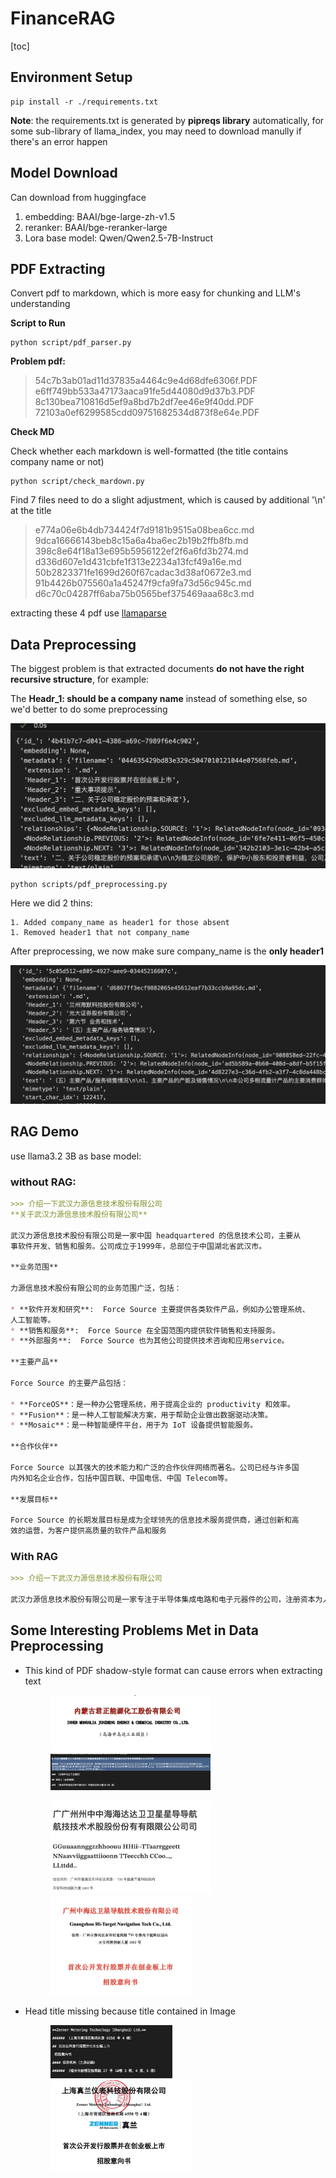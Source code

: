 # FinanceRAG

[toc]



## Environment Setup

```shell
pip install -r ./requirements.txt
```

**Note**: the requirements.txt is generated by **pipreqs library** automatically, for some sub-library of llama_index, you may need to download manully if there's an error happen

## Model Download

Can download from huggingface

1. embedding: BAAI/bge-large-zh-v1.5
2. reranker: BAAI/bge-reranker-large
3. Lora base model: Qwen/Qwen2.5-7B-Instruct

## PDF Extracting

Convert pdf to markdown, which is more easy for chunking and LLM's understanding

**Script to Run**

```{shell}
python script/pdf_parser.py
```

**Problem pdf:**

> 54c7b3ab01ad11d37835a4464c9e4d68dfe6306f.PDF
> e6ff749bb533a47173aaca91fe5d44080d9d37b3.PDF
> 8c130bea710816d5ef9a8bd7b2df7ee46e9f40dd.PDF
> 72103a0ef6299585cdd09751682534d873f8e64e.PDF

**Check MD**

Check whether each markdown is well-formatted (the title contains company name or not)

```{shell}
python script/check_mardown.py
```

Find 7 files need to do a slight adjustment, which is caused by additional '\n' at the title
> e774a06e6b4db734424f7d9181b9515a08bea6cc.md
> 9dca16666143beb8c15a6a4ba6ec2b19b2ffb8fb.md
> 398c8e64f18a13e695b5956122ef2f6a6fd3b274.md
> d336d607e1d431cbfe1f313e2234a13fcf49a16e.md
> 50b2823371fe1699d260f67cadac3d38af0672e3.md
> 91b4426b075560a1a45247f9cfa9fa73d56c945c.md
> d6c70c04287ff6aba75b0565bef375469aaa68c3.md

extracting these 4 pdf use [llamaparse](https://cloud.llamaindex.ai/)

## Data Preprocessing

The biggest problem is that extracted documents **do not have the right recursive structure**, for example:

The **Headr_1: should be a company name** instead of something else, so we'd better to do some preprocessing

<img src="./README.assets/image-20241114001838721.png" alt="image-20241114001838721" style="zoom:50%;" />

```shell
python scripts/pdf_preprocessing.py
```



Here we did 2 thins:

	1. Added company_name as header1 for those absent
	1. Removed header1 that not company_name

After preprocessing, we now make sure company_name is the **only header1**

<img src="./README.assets/image-20241114130231977.png" alt="image-20241114130231977" style="zoom:50%;" />

## RAG Demo

use llama3.2 3B as base model:

### without RAG:

```markdown
>>> 介绍一下武汉力源信息技术股份有限公司
**关于武汉力源信息技术股份有限公司**

武汉力源信息技术股份有限公司是一家中国 headquartered 的信息技术公司，主要从
事软件开发、销售和服务。公司成立于1999年，总部位于中国湖北省武汉市。

**业务范围**

力源信息技术股份有限公司的业务范围广泛，包括：

* **软件开发和研究**:  Force Source 主要提供各类软件产品，例如办公管理系统、
人工智能等。
* **销售和服务**:  Force Source 在全国范围内提供软件销售和支持服务。
* **外部服务**:  Force Source 也为其他公司提供技术咨询和应用service。

**主要产品**

Force Source 的主要产品包括：

* **ForceOS**：是一种办公管理系统，用于提高企业的 productivity 和效率。
* **Fusion**：是一种人工智能解决方案，用于帮助企业做出数据驱动决策。
* **Mosaic**：是一种智能硬件平台，用于为 IoT 设备提供智能服务。

**合作伙伴**

Force Source 以其强大的技术能力和广泛的合作伙伴网络而著名。公司已经与许多国
内外知名企业合作，包括中国百联、中国电信、中国 Telecom等。

**发展目标**

Force Source 的长期发展目标是成为全球领先的信息技术服务提供商，通过创新和高
效的运营，为客户提供高质量的软件产品和服务
```



### With RAG

```markdown
>>> 介绍一下武汉力源信息技术股份有限公司

武汉力源信息技术股份有限公司是一家专注于半导体集成电路和电子元器件的公司，注册资本为人民币5,000 万元。公司由赵马克担任法定代表人，主要运营范围包括电子产品、电子元器件、信息技术及相关成套产品方案的开发、研制、生产、销售及技术服务。公司的主营业务是推广、销售和应用服务于半导体集成电路等电子元器件。
```



## Some Interesting Problems Met in Data Preprocessing

- This kind of PDF shadow-style format can cause errors when extracting text

  <figure class="half">
    <img src="./README.assets/image-20241111232401793.png" alt="image-20241111232401793" style="zoom:25%;" />
    <img src="./README.assets/image-20241111232625978.png" alt="image-20241111232625978" style="zoom:25%;" />
  </figure>
  <figure class="half">
    <img src="./README.assets/image-20241111233949605.png" alt="image-20241111233949605" style="zoom:25%;" />
    <img src="./README.assets/image-20241111234118592.png" alt="image-20241111234118592" style="zoom:25%;" />
  </figure>
  
  
- Head title missing because title contained in Image

  <figure class="half">
    <img src="./README.assets/image-20241111233256138.png" alt="image-20241111233256138" style="zoom:25%;" />
    <img src="./README.assets/image-20241111233215573.png" alt="image-20241111233215573" style="zoom:25%;" />
  </figure>
  
  
  
  
  
  



